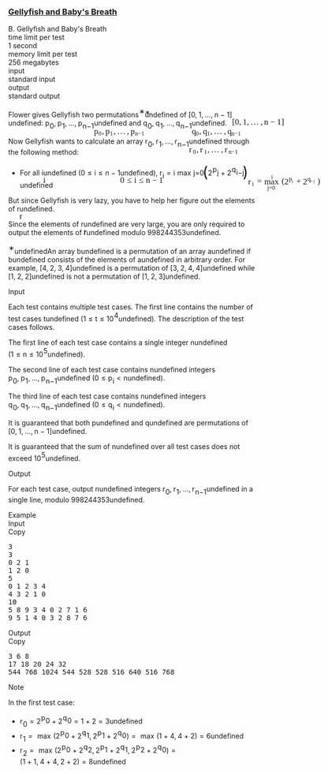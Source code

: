 <h3><a href="https://codeforces.com/contest/2116/problem/B" target="_blank" rel="noopener noreferrer">Gellyfish and Baby's Breath</a></h3>
<div class="header"><div class="title">B. Gellyfish and Baby's Breath</div><div class="time-limit"><div class="property-title">time limit per test</div>1 second</div><div class="memory-limit"><div class="property-title">memory limit per test</div>256 megabytes</div><div class="input-file input-standard"><div class="property-title">input</div>standard input</div><div class="output-file output-standard"><div class="property-title">output</div>standard output</div></div><div><p>Flower gives Gellyfish two permutations<span class="MathJax_Preview" style="color: inherit;"><span class="MJXp-math" id="MJXp-Span-1"><span class="MJXp-msubsup" id="MJXp-Span-2"><span class="MJXp-mi" id="MJXp-Span-3" style="margin-right: 0.05em;"></span><span class="MJXp-mrow MJXp-script" id="MJXp-Span-4" style="vertical-align: 0.5em;"><span class="MJXp-mtext" id="MJXp-Span-5">∗</span></span></span></span></span><span class="MathJax MathJax_Processed" id="MathJax-Element-1-Frame" tabindex="0" style=""><nobr><span class="math" id="MathJax-Span-1"><span style="display: inline-block; position: relative; width: 0em; height: 0px; font-size: 122%;"><span style="position: absolute;"><span class="mrow" id="MathJax-Span-2"><span class="msubsup" id="MathJax-Span-3"><span style="display: inline-block; position: relative; width: 0.413em; height: 0px;"><span style="position: absolute; clip: rect(3.809em, 1000em, 4.16em, -999.997em); top: -3.978em; left: 0em;"><span class="mi" id="MathJax-Span-4"></span><span style="display: inline-block; width: 0px; height: 3.984em;"></span></span><span style="position: absolute; top: -4.33em; left: 0em;"><span class="texatom" id="MathJax-Span-5"><span class="mrow" id="MathJax-Span-6"><span class="mtext" id="MathJax-Span-7" style="font-size: 70.7%; font-family: MathJax_Main;">∗</span></span></span><span style="display: inline-block; width: 0px; height: 3.984em;"></span></span></span></span></span></span></span></span></nobr></span>undefined of <span class="MathJax_Preview" style="color: inherit;"><span class="MJXp-math" id="MJXp-Span-6"><span class="MJXp-mo" id="MJXp-Span-7" style="margin-left: 0em; margin-right: 0em;">[</span><span class="MJXp-mn" id="MJXp-Span-8">0</span><span class="MJXp-mo" id="MJXp-Span-9" style="margin-left: 0em; margin-right: 0.222em;">,</span><span class="MJXp-mn" id="MJXp-Span-10">1</span><span class="MJXp-mo" id="MJXp-Span-11" style="margin-left: 0em; margin-right: 0.222em;">,</span><span class="MJXp-mo" id="MJXp-Span-12" style="margin-left: 0em; margin-right: 0em;">…</span><span class="MJXp-mo" id="MJXp-Span-13" style="margin-left: 0em; margin-right: 0.222em;">,</span><span class="MJXp-mi MJXp-italic" id="MJXp-Span-14">n</span><span class="MJXp-mo" id="MJXp-Span-15" style="margin-left: 0.267em; margin-right: 0.267em;">−</span><span class="MJXp-mn" id="MJXp-Span-16">1</span><span class="MJXp-mo" id="MJXp-Span-17" style="margin-left: 0em; margin-right: 0em;">]</span></span></span><span class="MathJax MathJax_Processed" id="MathJax-Element-2-Frame" tabindex="0" style=""><nobr><span class="math" id="MathJax-Span-8"><span style="display: inline-block; position: relative; width: 0em; height: 0px; font-size: 122%;"><span style="position: absolute;"><span class="mrow" id="MathJax-Span-9"><span class="mo" id="MathJax-Span-10" style="font-family: MathJax_Main;">[</span><span class="mn" id="MathJax-Span-11" style="font-family: MathJax_Main;">0</span><span class="mo" id="MathJax-Span-12" style="font-family: MathJax_Main;">,</span><span class="mn" id="MathJax-Span-13" style="font-family: MathJax_Main; padding-left: 0.179em;">1</span><span class="mo" id="MathJax-Span-14" style="font-family: MathJax_Main;">,</span><span class="mo" id="MathJax-Span-15" style="font-family: MathJax_Main; padding-left: 0.179em;">…</span><span class="mo" id="MathJax-Span-16" style="font-family: MathJax_Main; padding-left: 0.179em;">,</span><span class="mi" id="MathJax-Span-17" style="font-family: MathJax_Math-italic; padding-left: 0.179em;">n</span><span class="mo" id="MathJax-Span-18" style="font-family: MathJax_Main; padding-left: 0.237em;">−</span><span class="mn" id="MathJax-Span-19" style="font-family: MathJax_Main; padding-left: 0.237em;">1</span><span class="mo" id="MathJax-Span-20" style="font-family: MathJax_Main;">]</span></span></span></span></span></nobr></span>undefined: <span class="MathJax_Preview" style="color: inherit;"><span class="MJXp-math" id="MJXp-Span-18"><span class="MJXp-msubsup" id="MJXp-Span-19"><span class="MJXp-mi MJXp-italic" id="MJXp-Span-20" style="margin-right: 0.05em;">p</span><span class="MJXp-mn MJXp-script" id="MJXp-Span-21" style="vertical-align: -0.4em;">0</span></span><span class="MJXp-mo" id="MJXp-Span-22" style="margin-left: 0em; margin-right: 0.222em;">,</span><span class="MJXp-msubsup" id="MJXp-Span-23"><span class="MJXp-mi MJXp-italic" id="MJXp-Span-24" style="margin-right: 0.05em;">p</span><span class="MJXp-mn MJXp-script" id="MJXp-Span-25" style="vertical-align: -0.4em;">1</span></span><span class="MJXp-mo" id="MJXp-Span-26" style="margin-left: 0em; margin-right: 0.222em;">,</span><span class="MJXp-mo" id="MJXp-Span-27" style="margin-left: 0em; margin-right: 0em;">…</span><span class="MJXp-mo" id="MJXp-Span-28" style="margin-left: 0em; margin-right: 0.222em;">,</span><span class="MJXp-msubsup" id="MJXp-Span-29"><span class="MJXp-mi MJXp-italic" id="MJXp-Span-30" style="margin-right: 0.05em;">p</span><span class="MJXp-mrow MJXp-script" id="MJXp-Span-31" style="vertical-align: -0.4em;"><span class="MJXp-mi MJXp-italic" id="MJXp-Span-32">n</span><span class="MJXp-mo" id="MJXp-Span-33">−</span><span class="MJXp-mn" id="MJXp-Span-34">1</span></span></span></span></span><span class="MathJax MathJax_Processed" id="MathJax-Element-3-Frame" tabindex="0" style=""><nobr><span class="math" id="MathJax-Span-21"><span style="display: inline-block; position: relative; width: 0em; height: 0px; font-size: 122%;"><span style="position: absolute;"><span class="mrow" id="MathJax-Span-22"><span class="msubsup" id="MathJax-Span-23"><span style="display: inline-block; position: relative; width: 0.94em; height: 0px;"><span style="position: absolute; clip: rect(3.34em, 1000.47em, 4.335em, -999.997em); top: -3.978em; left: 0em;"><span class="mi" id="MathJax-Span-24" style="font-family: MathJax_Math-italic;">p</span><span style="display: inline-block; width: 0px; height: 3.984em;"></span></span><span style="position: absolute; top: -3.803em; left: 0.53em;"><span class="mn" id="MathJax-Span-25" style="font-size: 70.7%; font-family: MathJax_Main;">0</span><span style="display: inline-block; width: 0px; height: 3.984em;"></span></span></span></span><span class="mo" id="MathJax-Span-26" style="font-family: MathJax_Main;">,</span><span class="msubsup" id="MathJax-Span-27" style="padding-left: 0.179em;"><span style="display: inline-block; position: relative; width: 0.94em; height: 0px;"><span style="position: absolute; clip: rect(3.34em, 1000.47em, 4.335em, -999.997em); top: -3.978em; left: 0em;"><span class="mi" id="MathJax-Span-28" style="font-family: MathJax_Math-italic;">p</span><span style="display: inline-block; width: 0px; height: 3.984em;"></span></span><span style="position: absolute; top: -3.803em; left: 0.53em;"><span class="mn" id="MathJax-Span-29" style="font-size: 70.7%; font-family: MathJax_Main;">1</span><span style="display: inline-block; width: 0px; height: 3.984em;"></span></span></span></span><span class="mo" id="MathJax-Span-30" style="font-family: MathJax_Main;">,</span><span class="mo" id="MathJax-Span-31" style="font-family: MathJax_Main; padding-left: 0.179em;">…</span><span class="mo" id="MathJax-Span-32" style="font-family: MathJax_Main; padding-left: 0.179em;">,</span><span class="msubsup" id="MathJax-Span-33" style="padding-left: 0.179em;"><span style="display: inline-block; position: relative; width: 1.935em; height: 0px;"><span style="position: absolute; clip: rect(3.34em, 1000.47em, 4.335em, -999.997em); top: -3.978em; left: 0em;"><span class="mi" id="MathJax-Span-34" style="font-family: MathJax_Math-italic;">p</span><span style="display: inline-block; width: 0px; height: 3.984em;"></span></span><span style="position: absolute; top: -3.803em; left: 0.53em;"><span class="texatom" id="MathJax-Span-35"><span class="mrow" id="MathJax-Span-36"><span class="mi" id="MathJax-Span-37" style="font-size: 70.7%; font-family: MathJax_Math-italic;">n</span><span class="mo" id="MathJax-Span-38" style="font-size: 70.7%; font-family: MathJax_Main;">−</span><span class="mn" id="MathJax-Span-39" style="font-size: 70.7%; font-family: MathJax_Main;">1</span></span></span><span style="display: inline-block; width: 0px; height: 3.984em;"></span></span></span></span></span></span></span></span></nobr></span>undefined and <span class="MathJax_Preview" style="color: inherit;"><span class="MJXp-math" id="MJXp-Span-35"><span class="MJXp-msubsup" id="MJXp-Span-36"><span class="MJXp-mi MJXp-italic" id="MJXp-Span-37" style="margin-right: 0.05em;">q</span><span class="MJXp-mn MJXp-script" id="MJXp-Span-38" style="vertical-align: -0.4em;">0</span></span><span class="MJXp-mo" id="MJXp-Span-39" style="margin-left: 0em; margin-right: 0.222em;">,</span><span class="MJXp-msubsup" id="MJXp-Span-40"><span class="MJXp-mi MJXp-italic" id="MJXp-Span-41" style="margin-right: 0.05em;">q</span><span class="MJXp-mn MJXp-script" id="MJXp-Span-42" style="vertical-align: -0.4em;">1</span></span><span class="MJXp-mo" id="MJXp-Span-43" style="margin-left: 0em; margin-right: 0.222em;">,</span><span class="MJXp-mo" id="MJXp-Span-44" style="margin-left: 0em; margin-right: 0em;">…</span><span class="MJXp-mo" id="MJXp-Span-45" style="margin-left: 0em; margin-right: 0.222em;">,</span><span class="MJXp-msubsup" id="MJXp-Span-46"><span class="MJXp-mi MJXp-italic" id="MJXp-Span-47" style="margin-right: 0.05em;">q</span><span class="MJXp-mrow MJXp-script" id="MJXp-Span-48" style="vertical-align: -0.4em;"><span class="MJXp-mi MJXp-italic" id="MJXp-Span-49">n</span><span class="MJXp-mo" id="MJXp-Span-50">−</span><span class="MJXp-mn" id="MJXp-Span-51">1</span></span></span></span></span><span class="MathJax MathJax_Processed" id="MathJax-Element-4-Frame" tabindex="0" style=""><nobr><span class="math" id="MathJax-Span-40"><span style="display: inline-block; position: relative; width: 0em; height: 0px; font-size: 122%;"><span style="position: absolute;"><span class="mrow" id="MathJax-Span-41"><span class="msubsup" id="MathJax-Span-42"><span style="display: inline-block; position: relative; width: 0.881em; height: 0px;"><span style="position: absolute; clip: rect(3.34em, 1000.47em, 4.335em, -999.997em); top: -3.978em; left: 0em;"><span class="mi" id="MathJax-Span-43" style="font-family: MathJax_Math-italic;">q<span style="display: inline-block; overflow: hidden; height: 1px; width: 0.003em;"></span></span><span style="display: inline-block; width: 0px; height: 3.984em;"></span></span><span style="position: absolute; top: -3.803em; left: 0.471em;"><span class="mn" id="MathJax-Span-44" style="font-size: 70.7%; font-family: MathJax_Main;">0</span><span style="display: inline-block; width: 0px; height: 3.984em;"></span></span></span></span><span class="mo" id="MathJax-Span-45" style="font-family: MathJax_Main;">,</span><span class="msubsup" id="MathJax-Span-46" style="padding-left: 0.179em;"><span style="display: inline-block; position: relative; width: 0.881em; height: 0px;"><span style="position: absolute; clip: rect(3.34em, 1000.47em, 4.335em, -999.997em); top: -3.978em; left: 0em;"><span class="mi" id="MathJax-Span-47" style="font-family: MathJax_Math-italic;">q<span style="display: inline-block; overflow: hidden; height: 1px; width: 0.003em;"></span></span><span style="display: inline-block; width: 0px; height: 3.984em;"></span></span><span style="position: absolute; top: -3.803em; left: 0.471em;"><span class="mn" id="MathJax-Span-48" style="font-size: 70.7%; font-family: MathJax_Main;">1</span><span style="display: inline-block; width: 0px; height: 3.984em;"></span></span></span></span><span class="mo" id="MathJax-Span-49" style="font-family: MathJax_Main;">,</span><span class="mo" id="MathJax-Span-50" style="font-family: MathJax_Main; padding-left: 0.179em;">…</span><span class="mo" id="MathJax-Span-51" style="font-family: MathJax_Main; padding-left: 0.179em;">,</span><span class="msubsup" id="MathJax-Span-52" style="padding-left: 0.179em;"><span style="display: inline-block; position: relative; width: 1.876em; height: 0px;"><span style="position: absolute; clip: rect(3.34em, 1000.47em, 4.335em, -999.997em); top: -3.978em; left: 0em;"><span class="mi" id="MathJax-Span-53" style="font-family: MathJax_Math-italic;">q<span style="display: inline-block; overflow: hidden; height: 1px; width: 0.003em;"></span></span><span style="display: inline-block; width: 0px; height: 3.984em;"></span></span><span style="position: absolute; top: -3.803em; left: 0.471em;"><span class="texatom" id="MathJax-Span-54"><span class="mrow" id="MathJax-Span-55"><span class="mi" id="MathJax-Span-56" style="font-size: 70.7%; font-family: MathJax_Math-italic;">n</span><span class="mo" id="MathJax-Span-57" style="font-size: 70.7%; font-family: MathJax_Main;">−</span><span class="mn" id="MathJax-Span-58" style="font-size: 70.7%; font-family: MathJax_Main;">1</span></span></span><span style="display: inline-block; width: 0px; height: 3.984em;"></span></span></span></span></span></span></span></span></nobr></span>undefined.</p><p>Now Gellyfish wants to calculate an array <span class="MathJax_Preview" style="color: inherit;"><span class="MJXp-math" id="MJXp-Span-52"><span class="MJXp-msubsup" id="MJXp-Span-53"><span class="MJXp-mi MJXp-italic" id="MJXp-Span-54" style="margin-right: 0.05em;">r</span><span class="MJXp-mn MJXp-script" id="MJXp-Span-55" style="vertical-align: -0.4em;">0</span></span><span class="MJXp-mo" id="MJXp-Span-56" style="margin-left: 0em; margin-right: 0.222em;">,</span><span class="MJXp-msubsup" id="MJXp-Span-57"><span class="MJXp-mi MJXp-italic" id="MJXp-Span-58" style="margin-right: 0.05em;">r</span><span class="MJXp-mn MJXp-script" id="MJXp-Span-59" style="vertical-align: -0.4em;">1</span></span><span class="MJXp-mo" id="MJXp-Span-60" style="margin-left: 0em; margin-right: 0.222em;">,</span><span class="MJXp-mo" id="MJXp-Span-61" style="margin-left: 0em; margin-right: 0em;">…</span><span class="MJXp-mo" id="MJXp-Span-62" style="margin-left: 0em; margin-right: 0.222em;">,</span><span class="MJXp-msubsup" id="MJXp-Span-63"><span class="MJXp-mi MJXp-italic" id="MJXp-Span-64" style="margin-right: 0.05em;">r</span><span class="MJXp-mrow MJXp-script" id="MJXp-Span-65" style="vertical-align: -0.4em;"><span class="MJXp-mi MJXp-italic" id="MJXp-Span-66">n</span><span class="MJXp-mo" id="MJXp-Span-67">−</span><span class="MJXp-mn" id="MJXp-Span-68">1</span></span></span></span></span><span class="MathJax MathJax_Processed" id="MathJax-Element-5-Frame" tabindex="0" style=""><nobr><span class="math" id="MathJax-Span-59"><span style="display: inline-block; position: relative; width: 0em; height: 0px; font-size: 122%;"><span style="position: absolute;"><span class="mrow" id="MathJax-Span-60"><span class="msubsup" id="MathJax-Span-61"><span style="display: inline-block; position: relative; width: 0.881em; height: 0px;"><span style="position: absolute; clip: rect(3.34em, 1000.41em, 4.16em, -999.997em); top: -3.978em; left: 0em;"><span class="mi" id="MathJax-Span-62" style="font-family: MathJax_Math-italic;">r</span><span style="display: inline-block; width: 0px; height: 3.984em;"></span></span><span style="position: absolute; top: -3.803em; left: 0.471em;"><span class="mn" id="MathJax-Span-63" style="font-size: 70.7%; font-family: MathJax_Main;">0</span><span style="display: inline-block; width: 0px; height: 3.984em;"></span></span></span></span><span class="mo" id="MathJax-Span-64" style="font-family: MathJax_Main;">,</span><span class="msubsup" id="MathJax-Span-65" style="padding-left: 0.179em;"><span style="display: inline-block; position: relative; width: 0.881em; height: 0px;"><span style="position: absolute; clip: rect(3.34em, 1000.41em, 4.16em, -999.997em); top: -3.978em; left: 0em;"><span class="mi" id="MathJax-Span-66" style="font-family: MathJax_Math-italic;">r</span><span style="display: inline-block; width: 0px; height: 3.984em;"></span></span><span style="position: absolute; top: -3.803em; left: 0.471em;"><span class="mn" id="MathJax-Span-67" style="font-size: 70.7%; font-family: MathJax_Main;">1</span><span style="display: inline-block; width: 0px; height: 3.984em;"></span></span></span></span><span class="mo" id="MathJax-Span-68" style="font-family: MathJax_Main;">,</span><span class="mo" id="MathJax-Span-69" style="font-family: MathJax_Main; padding-left: 0.179em;">…</span><span class="mo" id="MathJax-Span-70" style="font-family: MathJax_Main; padding-left: 0.179em;">,</span><span class="msubsup" id="MathJax-Span-71" style="padding-left: 0.179em;"><span style="display: inline-block; position: relative; width: 1.876em; height: 0px;"><span style="position: absolute; clip: rect(3.34em, 1000.41em, 4.16em, -999.997em); top: -3.978em; left: 0em;"><span class="mi" id="MathJax-Span-72" style="font-family: MathJax_Math-italic;">r</span><span style="display: inline-block; width: 0px; height: 3.984em;"></span></span><span style="position: absolute; top: -3.803em; left: 0.471em;"><span class="texatom" id="MathJax-Span-73"><span class="mrow" id="MathJax-Span-74"><span class="mi" id="MathJax-Span-75" style="font-size: 70.7%; font-family: MathJax_Math-italic;">n</span><span class="mo" id="MathJax-Span-76" style="font-size: 70.7%; font-family: MathJax_Main;">−</span><span class="mn" id="MathJax-Span-77" style="font-size: 70.7%; font-family: MathJax_Main;">1</span></span></span><span style="display: inline-block; width: 0px; height: 3.984em;"></span></span></span></span></span></span></span></span></nobr></span>undefined through the following method: </p><ul><li> For all <span class="MathJax_Preview" style="color: inherit;"><span class="MJXp-math" id="MJXp-Span-69"><span class="MJXp-mi MJXp-italic" id="MJXp-Span-70">i</span></span></span><span class="MathJax MathJax_Processed" id="MathJax-Element-6-Frame" tabindex="0" style=""><nobr><span class="math" id="MathJax-Span-78"><span style="display: inline-block; position: relative; width: 0em; height: 0px; font-size: 122%;"><span style="position: absolute;"><span class="mrow" id="MathJax-Span-79"><span class="mi" id="MathJax-Span-80" style="font-family: MathJax_Math-italic;">i</span></span></span></span></span></nobr></span>undefined (<span class="MathJax_Preview" style="color: inherit;"><span class="MJXp-math" id="MJXp-Span-71"><span class="MJXp-mn" id="MJXp-Span-72">0</span><span class="MJXp-mo" id="MJXp-Span-73" style="margin-left: 0.333em; margin-right: 0.333em;">≤</span><span class="MJXp-mi MJXp-italic" id="MJXp-Span-74">i</span><span class="MJXp-mo" id="MJXp-Span-75" style="margin-left: 0.333em; margin-right: 0.333em;">≤</span><span class="MJXp-mi MJXp-italic" id="MJXp-Span-76">n</span><span class="MJXp-mo" id="MJXp-Span-77" style="margin-left: 0.267em; margin-right: 0.267em;">−</span><span class="MJXp-mn" id="MJXp-Span-78">1</span></span></span><span class="MathJax MathJax_Processed" id="MathJax-Element-7-Frame" tabindex="0" style=""><nobr><span class="math" id="MathJax-Span-81"><span style="display: inline-block; position: relative; width: 0em; height: 0px; font-size: 122%;"><span style="position: absolute;"><span class="mrow" id="MathJax-Span-82"><span class="mn" id="MathJax-Span-83" style="font-family: MathJax_Main;">0</span><span class="mo" id="MathJax-Span-84" style="font-family: MathJax_Main; padding-left: 0.296em;">≤</span><span class="mi" id="MathJax-Span-85" style="font-family: MathJax_Math-italic; padding-left: 0.296em;">i</span><span class="mo" id="MathJax-Span-86" style="font-family: MathJax_Main; padding-left: 0.296em;">≤</span><span class="mi" id="MathJax-Span-87" style="font-family: MathJax_Math-italic; padding-left: 0.296em;">n</span><span class="mo" id="MathJax-Span-88" style="font-family: MathJax_Main; padding-left: 0.237em;">−</span><span class="mn" id="MathJax-Span-89" style="font-family: MathJax_Main; padding-left: 0.237em;">1</span></span></span></span></span></nobr></span>undefined), <span class="MathJax_Preview" style="color: inherit;"><span class="MJXp-math" id="MJXp-Span-86"><span class="MJXp-msubsup" id="MJXp-Span-87"><span class="MJXp-mi MJXp-italic" id="MJXp-Span-88" style="margin-right: 0.05em;">r</span><span class="MJXp-mi MJXp-italic MJXp-script" id="MJXp-Span-89" style="vertical-align: -0.4em;">i</span></span><span class="MJXp-mo" id="MJXp-Span-90" style="margin-left: 0.333em; margin-right: 0.333em;">=</span><span class="MJXp-munderover" id="MJXp-Span-91"><span><span class="MJXp-over"><span class=" MJXp-script"><span class="MJXp-mrow" id="MJXp-Span-97" style="margin-right: 0px; margin-left: 0px;"><span class="MJXp-mi MJXp-italic" id="MJXp-Span-98">i</span></span></span><span class=""><span class="MJXp-mo" id="MJXp-Span-92" style="margin-left: 0.333em; margin-right: 0.333em;">max</span></span></span></span><span class=" MJXp-script"><span class="MJXp-mrow" id="MJXp-Span-93" style="margin-left: 0px;"><span class="MJXp-mi MJXp-italic" id="MJXp-Span-94">j</span><span class="MJXp-mo" id="MJXp-Span-95">=</span><span class="MJXp-mn" id="MJXp-Span-96">0</span></span></span></span><span class="MJXp-mrow" id="MJXp-Span-99"><span class="MJXp-mo" id="MJXp-Span-100" style="margin-left: 0em; margin-right: 0em; vertical-align: -0.289em;"><span class="MJXp-right MJXp-scale6" style="font-size: 2.156em; margin-left: -0.09em;">(</span></span><span class="MJXp-msubsup" id="MJXp-Span-101"><span class="MJXp-mn" id="MJXp-Span-102" style="margin-right: 0.05em;">2</span><span class="MJXp-mrow MJXp-script" id="MJXp-Span-103" style="vertical-align: 0.5em;"><span class="MJXp-msubsup" id="MJXp-Span-104"><span class="MJXp-mi MJXp-italic" id="MJXp-Span-105" style="margin-right: 0.05em;">p</span><span class="MJXp-mi MJXp-italic MJXp-script" id="MJXp-Span-106" style="vertical-align: -0.4em;">j</span></span></span></span><span class="MJXp-mo" id="MJXp-Span-107" style="margin-left: 0.267em; margin-right: 0.267em;">+</span><span class="MJXp-msubsup" id="MJXp-Span-108"><span class="MJXp-mn" id="MJXp-Span-109" style="margin-right: 0.05em;">2</span><span class="MJXp-mrow MJXp-script" id="MJXp-Span-110" style="vertical-align: 0.5em;"><span class="MJXp-msubsup" id="MJXp-Span-111"><span class="MJXp-mi MJXp-italic" id="MJXp-Span-112" style="margin-right: 0.05em;">q</span><span class="MJXp-mrow MJXp-script" id="MJXp-Span-113" style="vertical-align: -0.4em;"><span class="MJXp-mi MJXp-italic" id="MJXp-Span-114">i</span><span class="MJXp-mo" id="MJXp-Span-115">−</span><span class="MJXp-mi MJXp-italic" id="MJXp-Span-116">j</span></span></span></span></span><span class="MJXp-mo" id="MJXp-Span-117" style="margin-left: 0em; margin-right: 0em; vertical-align: -0.289em;"><span class="MJXp-right MJXp-scale6" style="font-size: 2.156em; margin-left: -0.09em;">)</span></span></span></span></span><span class="MathJax MathJax_Processed" id="MathJax-Element-8-Frame" tabindex="0" style=""><nobr><span class="math" id="MathJax-Span-90"><span style="display: inline-block; position: relative; width: 0em; height: 0px; font-size: 122%;"><span style="position: absolute;"><span class="mrow" id="MathJax-Span-91"><span class="msubsup" id="MathJax-Span-92"><span style="display: inline-block; position: relative; width: 0.764em; height: 0px;"><span style="position: absolute; clip: rect(3.34em, 1000.41em, 4.16em, -999.997em); top: -3.978em; left: 0em;"><span class="mi" id="MathJax-Span-93" style="font-family: MathJax_Math-italic;">r</span><span style="display: inline-block; width: 0px; height: 3.984em;"></span></span><span style="position: absolute; top: -3.803em; left: 0.471em;"><span class="mi" id="MathJax-Span-94" style="font-size: 70.7%; font-family: MathJax_Math-italic;">i</span><span style="display: inline-block; width: 0px; height: 3.984em;"></span></span></span></span><span class="mo" id="MathJax-Span-95" style="font-family: MathJax_Main; padding-left: 0.296em;">=</span><span class="munderover" id="MathJax-Span-96" style="padding-left: 0.296em;"><span style="display: inline-block; position: relative; width: 1.876em; height: 0px;"><span style="position: absolute; clip: rect(3.34em, 1001.88em, 4.16em, -999.997em); top: -3.978em; left: 0em;"><span class="mo" id="MathJax-Span-97" style="font-family: MathJax_Main;">max</span><span style="display: inline-block; width: 0px; height: 3.984em;"></span></span><span style="position: absolute; clip: rect(3.34em, 1001.17em, 4.394em, -999.997em); top: -3.334em; left: 0.354em;"><span class="texatom" id="MathJax-Span-98"><span class="mrow" id="MathJax-Span-99"><span class="mi" id="MathJax-Span-100" style="font-size: 70.7%; font-family: MathJax_Math-italic;">j</span><span class="mo" id="MathJax-Span-101" style="font-size: 70.7%; font-family: MathJax_Main;">=</span><span class="mn" id="MathJax-Span-102" style="font-size: 70.7%; font-family: MathJax_Main;">0</span></span></span><span style="display: inline-block; width: 0px; height: 3.984em;"></span></span><span style="position: absolute; clip: rect(3.223em, 1000.24em, 4.16em, -999.997em); top: -4.622em; left: 0.823em;"><span class="texatom" id="MathJax-Span-103"><span class="mrow" id="MathJax-Span-104"><span class="mi" id="MathJax-Span-105" style="font-size: 70.7%; font-family: MathJax_Math-italic;">i</span></span></span><span style="display: inline-block; width: 0px; height: 3.984em;"></span></span></span></span><span class="mrow" id="MathJax-Span-106" style="padding-left: 0.179em;"><span class="mo" id="MathJax-Span-107" style="font-family: MathJax_Main;">(</span><span class="msubsup" id="MathJax-Span-108"><span style="display: inline-block; position: relative; width: 1.174em; height: 0px;"><span style="position: absolute; clip: rect(3.165em, 1000.47em, 4.16em, -999.997em); top: -3.978em; left: 0em;"><span class="mn" id="MathJax-Span-109" style="font-family: MathJax_Main;">2</span><span style="display: inline-block; width: 0px; height: 3.984em;"></span></span><span style="position: absolute; top: -4.388em; left: 0.53em;"><span class="texatom" id="MathJax-Span-110"><span class="mrow" id="MathJax-Span-111"><span class="msubsup" id="MathJax-Span-112"><span style="display: inline-block; position: relative; width: 0.588em; height: 0px;"><span style="position: absolute; clip: rect(3.516em, 1000.35em, 4.277em, -999.997em); top: -3.978em; left: 0em;"><span class="mi" id="MathJax-Span-113" style="font-size: 70.7%; font-family: MathJax_Math-italic;">p</span><span style="display: inline-block; width: 0px; height: 3.984em;"></span></span><span style="position: absolute; top: -3.803em; left: 0.354em;"><span class="mi" id="MathJax-Span-114" style="font-size: 50%; font-family: MathJax_Math-italic;">j</span><span style="display: inline-block; width: 0px; height: 3.984em;"></span></span></span></span></span></span><span style="display: inline-block; width: 0px; height: 3.984em;"></span></span></span></span><span class="mo" id="MathJax-Span-115" style="font-family: MathJax_Main; padding-left: 0.237em;">+</span><span class="msubsup" id="MathJax-Span-116" style="padding-left: 0.237em;"><span style="display: inline-block; position: relative; width: 1.701em; height: 0px;"><span style="position: absolute; clip: rect(3.165em, 1000.47em, 4.16em, -999.997em); top: -3.978em; left: 0em;"><span class="mn" id="MathJax-Span-117" style="font-family: MathJax_Main;">2</span><span style="display: inline-block; width: 0px; height: 3.984em;"></span></span><span style="position: absolute; top: -4.388em; left: 0.53em;"><span class="texatom" id="MathJax-Span-118"><span class="mrow" id="MathJax-Span-119"><span class="msubsup" id="MathJax-Span-120"><span style="display: inline-block; position: relative; width: 1.115em; height: 0px;"><span style="position: absolute; clip: rect(3.516em, 1000.35em, 4.277em, -999.997em); top: -3.978em; left: 0em;"><span class="mi" id="MathJax-Span-121" style="font-size: 70.7%; font-family: MathJax_Math-italic;">q<span style="display: inline-block; overflow: hidden; height: 1px; width: 0.003em;"></span></span><span style="display: inline-block; width: 0px; height: 3.984em;"></span></span><span style="position: absolute; top: -3.803em; left: 0.296em;"><span class="texatom" id="MathJax-Span-122"><span class="mrow" id="MathJax-Span-123"><span class="mi" id="MathJax-Span-124" style="font-size: 50%; font-family: MathJax_Math-italic;">i</span><span class="mo" id="MathJax-Span-125" style="font-size: 50%; font-family: MathJax_Main;">−</span><span class="mi" id="MathJax-Span-126" style="font-size: 50%; font-family: MathJax_Math-italic;">j</span></span></span><span style="display: inline-block; width: 0px; height: 3.984em;"></span></span></span></span></span></span><span style="display: inline-block; width: 0px; height: 3.984em;"></span></span></span></span><span class="mo" id="MathJax-Span-127" style="font-family: MathJax_Main;">)</span></span></span></span></span></span></nobr></span>undefined </li></ul><p>But since Gellyfish is very lazy, you have to help her figure out the elements of <span class="MathJax_Preview" style="color: inherit;"><span class="MJXp-math" id="MJXp-Span-118"><span class="MJXp-mi MJXp-italic" id="MJXp-Span-119">r</span></span></span><span class="MathJax MathJax_Processed" id="MathJax-Element-9-Frame" tabindex="0" style=""><nobr><span class="math" id="MathJax-Span-128"><span style="display: inline-block; position: relative; width: 0em; height: 0px; font-size: 122%;"><span style="position: absolute;"><span class="mrow" id="MathJax-Span-129"><span class="mi" id="MathJax-Span-130" style="font-family: MathJax_Math-italic;">r</span></span></span></span></span></nobr></span>undefined.</p><p>Since the elements of <span class="MathJax_Preview" style="color: inherit;"><span class="MJXp-math" id="MJXp-Span-120"><span class="MJXp-mi MJXp-italic" id="MJXp-Span-121">r</span></span></span><span class="MathJax MathJax_Processed" id="MathJax-Element-10-Frame" tabindex="0" style=""><nobr><span class="math" id="MathJax-Span-131"><span style="display: inline-block; position: relative; width: 0em; height: 0px; font-size: 122%;"><span style="position: absolute;"><span class="mrow" id="MathJax-Span-132"><span class="mi" id="MathJax-Span-133" style="font-family: MathJax_Math-italic;">r</span></span></span></span></span></nobr></span>undefined are very large, you are only required to output the elements of <span class="MathJax_Preview" style="color: inherit;"><span class="MJXp-math" id="MJXp-Span-122"><span class="MJXp-mi MJXp-italic" id="MJXp-Span-123">r</span></span></span><span class="MathJax MathJax_Processing" id="MathJax-Element-11-Frame" tabindex="0"></span>undefined modulo <span class="MathJax_Preview" style="color: inherit;"><span class="MJXp-math" id="MJXp-Span-124"><span class="MJXp-mn" id="MJXp-Span-125">998</span><span class="MJXp-mspace" id="MJXp-Span-126" style="width: 0.167em; height: 0em;"></span><span class="MJXp-mn" id="MJXp-Span-127">244</span><span class="MJXp-mspace" id="MJXp-Span-128" style="width: 0.167em; height: 0em;"></span><span class="MJXp-mn" id="MJXp-Span-129">353</span></span></span><span class="MathJax MathJax_Processing" id="MathJax-Element-12-Frame" tabindex="0"></span>undefined.</p><div class="statement-footnote"><p><span class="MathJax_Preview" style="color: inherit;"><span class="MJXp-math" id="MJXp-Span-130"><span class="MJXp-msubsup" id="MJXp-Span-131"><span class="MJXp-mi" id="MJXp-Span-132" style="margin-right: 0.05em;"></span><span class="MJXp-mrow MJXp-script" id="MJXp-Span-133" style="vertical-align: 0.5em;"><span class="MJXp-mtext" id="MJXp-Span-134">∗</span></span></span></span></span><span class="MathJax MathJax_Processing" id="MathJax-Element-13-Frame" tabindex="0"></span>undefinedAn array <span class="MathJax_Preview" style="color: inherit;"><span class="MJXp-math" id="MJXp-Span-135"><span class="MJXp-mi MJXp-italic" id="MJXp-Span-136">b</span></span></span><span class="MathJax MathJax_Processing" id="MathJax-Element-14-Frame" tabindex="0"></span>undefined is a permutation of an array <span class="MathJax_Preview" style="color: inherit;"><span class="MJXp-math" id="MJXp-Span-137"><span class="MJXp-mi MJXp-italic" id="MJXp-Span-138">a</span></span></span><span class="MathJax MathJax_Processing" id="MathJax-Element-15-Frame" tabindex="0"></span>undefined if <span class="MathJax_Preview" style="color: inherit;"><span class="MJXp-math" id="MJXp-Span-139"><span class="MJXp-mi MJXp-italic" id="MJXp-Span-140">b</span></span></span><span class="MathJax MathJax_Processing" id="MathJax-Element-16-Frame" tabindex="0"></span>undefined consists of the elements of <span class="MathJax_Preview" style="color: inherit;"><span class="MJXp-math" id="MJXp-Span-141"><span class="MJXp-mi MJXp-italic" id="MJXp-Span-142">a</span></span></span><span class="MathJax MathJax_Processing" id="MathJax-Element-17-Frame" tabindex="0"></span>undefined in arbitrary order. For example, <span class="MathJax_Preview" style="color: inherit;"><span class="MJXp-math" id="MJXp-Span-143"><span class="MJXp-mo" id="MJXp-Span-144" style="margin-left: 0em; margin-right: 0em;">[</span><span class="MJXp-mn" id="MJXp-Span-145">4</span><span class="MJXp-mo" id="MJXp-Span-146" style="margin-left: 0em; margin-right: 0.222em;">,</span><span class="MJXp-mn" id="MJXp-Span-147">2</span><span class="MJXp-mo" id="MJXp-Span-148" style="margin-left: 0em; margin-right: 0.222em;">,</span><span class="MJXp-mn" id="MJXp-Span-149">3</span><span class="MJXp-mo" id="MJXp-Span-150" style="margin-left: 0em; margin-right: 0.222em;">,</span><span class="MJXp-mn" id="MJXp-Span-151">4</span><span class="MJXp-mo" id="MJXp-Span-152" style="margin-left: 0em; margin-right: 0em;">]</span></span></span><span class="MathJax MathJax_Processing" id="MathJax-Element-18-Frame" tabindex="0"></span>undefined is a permutation of <span class="MathJax_Preview" style="color: inherit;"><span class="MJXp-math" id="MJXp-Span-153"><span class="MJXp-mo" id="MJXp-Span-154" style="margin-left: 0em; margin-right: 0em;">[</span><span class="MJXp-mn" id="MJXp-Span-155">3</span><span class="MJXp-mo" id="MJXp-Span-156" style="margin-left: 0em; margin-right: 0.222em;">,</span><span class="MJXp-mn" id="MJXp-Span-157">2</span><span class="MJXp-mo" id="MJXp-Span-158" style="margin-left: 0em; margin-right: 0.222em;">,</span><span class="MJXp-mn" id="MJXp-Span-159">4</span><span class="MJXp-mo" id="MJXp-Span-160" style="margin-left: 0em; margin-right: 0.222em;">,</span><span class="MJXp-mn" id="MJXp-Span-161">4</span><span class="MJXp-mo" id="MJXp-Span-162" style="margin-left: 0em; margin-right: 0em;">]</span></span></span><span class="MathJax MathJax_Processing" id="MathJax-Element-19-Frame" tabindex="0"></span>undefined while <span class="MathJax_Preview" style="color: inherit;"><span class="MJXp-math" id="MJXp-Span-163"><span class="MJXp-mo" id="MJXp-Span-164" style="margin-left: 0em; margin-right: 0em;">[</span><span class="MJXp-mn" id="MJXp-Span-165">1</span><span class="MJXp-mo" id="MJXp-Span-166" style="margin-left: 0em; margin-right: 0.222em;">,</span><span class="MJXp-mn" id="MJXp-Span-167">2</span><span class="MJXp-mo" id="MJXp-Span-168" style="margin-left: 0em; margin-right: 0.222em;">,</span><span class="MJXp-mn" id="MJXp-Span-169">2</span><span class="MJXp-mo" id="MJXp-Span-170" style="margin-left: 0em; margin-right: 0em;">]</span></span></span><span class="MathJax MathJax_Processing" id="MathJax-Element-20-Frame" tabindex="0"></span>undefined is not a permutation of <span class="MathJax_Preview" style="color: inherit;"><span class="MJXp-math" id="MJXp-Span-171"><span class="MJXp-mo" id="MJXp-Span-172" style="margin-left: 0em; margin-right: 0em;">[</span><span class="MJXp-mn" id="MJXp-Span-173">1</span><span class="MJXp-mo" id="MJXp-Span-174" style="margin-left: 0em; margin-right: 0.222em;">,</span><span class="MJXp-mn" id="MJXp-Span-175">2</span><span class="MJXp-mo" id="MJXp-Span-176" style="margin-left: 0em; margin-right: 0.222em;">,</span><span class="MJXp-mn" id="MJXp-Span-177">3</span><span class="MJXp-mo" id="MJXp-Span-178" style="margin-left: 0em; margin-right: 0em;">]</span></span></span><span class="MathJax MathJax_Processing" id="MathJax-Element-21-Frame" tabindex="0"></span>undefined.</p></div></div><div class="input-specification"><div class="section-title">Input</div><p>Each test contains multiple test cases. The first line contains the number of test cases <span class="MathJax_Preview" style="color: inherit;"><span class="MJXp-math" id="MJXp-Span-179"><span class="MJXp-mi MJXp-italic" id="MJXp-Span-180">t</span></span></span><span class="MathJax MathJax_Processing" id="MathJax-Element-22-Frame" tabindex="0"></span>undefined (<span class="MathJax_Preview" style="color: inherit;"><span class="MJXp-math" id="MJXp-Span-181"><span class="MJXp-mn" id="MJXp-Span-182">1</span><span class="MJXp-mo" id="MJXp-Span-183" style="margin-left: 0.333em; margin-right: 0.333em;">≤</span><span class="MJXp-mi MJXp-italic" id="MJXp-Span-184">t</span><span class="MJXp-mo" id="MJXp-Span-185" style="margin-left: 0.333em; margin-right: 0.333em;">≤</span><span class="MJXp-msubsup" id="MJXp-Span-186"><span class="MJXp-mn" id="MJXp-Span-187" style="margin-right: 0.05em;">10</span><span class="MJXp-mn MJXp-script" id="MJXp-Span-188" style="vertical-align: 0.5em;">4</span></span></span></span><span class="MathJax MathJax_Processing" id="MathJax-Element-23-Frame" tabindex="0"></span>undefined). The description of the test cases follows. </p><p>The first line of each test case contains a single integer <span class="MathJax_Preview" style="color: inherit;"><span class="MJXp-math" id="MJXp-Span-189"><span class="MJXp-mi MJXp-italic" id="MJXp-Span-190">n</span></span></span><span class="MathJax MathJax_Processing" id="MathJax-Element-24-Frame" tabindex="0"></span>undefined (<span class="MathJax_Preview" style="color: inherit;"><span class="MJXp-math" id="MJXp-Span-191"><span class="MJXp-mn" id="MJXp-Span-192">1</span><span class="MJXp-mo" id="MJXp-Span-193" style="margin-left: 0.333em; margin-right: 0.333em;">≤</span><span class="MJXp-mi MJXp-italic" id="MJXp-Span-194">n</span><span class="MJXp-mo" id="MJXp-Span-195" style="margin-left: 0.333em; margin-right: 0.333em;">≤</span><span class="MJXp-msubsup" id="MJXp-Span-196"><span class="MJXp-mn" id="MJXp-Span-197" style="margin-right: 0.05em;">10</span><span class="MJXp-mn MJXp-script" id="MJXp-Span-198" style="vertical-align: 0.5em;">5</span></span></span></span><span class="MathJax MathJax_Processing" id="MathJax-Element-25-Frame" tabindex="0"></span>undefined).</p><p>The second line of each test case contains <span class="MathJax_Preview" style="color: inherit;"><span class="MJXp-math" id="MJXp-Span-199"><span class="MJXp-mi MJXp-italic" id="MJXp-Span-200">n</span></span></span><span class="MathJax MathJax_Processing" id="MathJax-Element-26-Frame" tabindex="0"></span>undefined integers <span class="MathJax_Preview" style="color: inherit;"><span class="MJXp-math" id="MJXp-Span-201"><span class="MJXp-msubsup" id="MJXp-Span-202"><span class="MJXp-mi MJXp-italic" id="MJXp-Span-203" style="margin-right: 0.05em;">p</span><span class="MJXp-mn MJXp-script" id="MJXp-Span-204" style="vertical-align: -0.4em;">0</span></span><span class="MJXp-mo" id="MJXp-Span-205" style="margin-left: 0em; margin-right: 0.222em;">,</span><span class="MJXp-msubsup" id="MJXp-Span-206"><span class="MJXp-mi MJXp-italic" id="MJXp-Span-207" style="margin-right: 0.05em;">p</span><span class="MJXp-mn MJXp-script" id="MJXp-Span-208" style="vertical-align: -0.4em;">1</span></span><span class="MJXp-mo" id="MJXp-Span-209" style="margin-left: 0em; margin-right: 0.222em;">,</span><span class="MJXp-mo" id="MJXp-Span-210" style="margin-left: 0em; margin-right: 0em;">…</span><span class="MJXp-mo" id="MJXp-Span-211" style="margin-left: 0em; margin-right: 0.222em;">,</span><span class="MJXp-msubsup" id="MJXp-Span-212"><span class="MJXp-mi MJXp-italic" id="MJXp-Span-213" style="margin-right: 0.05em;">p</span><span class="MJXp-mrow MJXp-script" id="MJXp-Span-214" style="vertical-align: -0.4em;"><span class="MJXp-mi MJXp-italic" id="MJXp-Span-215">n</span><span class="MJXp-mo" id="MJXp-Span-216">−</span><span class="MJXp-mn" id="MJXp-Span-217">1</span></span></span></span></span><span class="MathJax MathJax_Processing" id="MathJax-Element-27-Frame" tabindex="0"></span>undefined (<span class="MathJax_Preview" style="color: inherit;"><span class="MJXp-math" id="MJXp-Span-218"><span class="MJXp-mn" id="MJXp-Span-219">0</span><span class="MJXp-mo" id="MJXp-Span-220" style="margin-left: 0.333em; margin-right: 0.333em;">≤</span><span class="MJXp-msubsup" id="MJXp-Span-221"><span class="MJXp-mi MJXp-italic" id="MJXp-Span-222" style="margin-right: 0.05em;">p</span><span class="MJXp-mi MJXp-italic MJXp-script" id="MJXp-Span-223" style="vertical-align: -0.4em;">i</span></span><span class="MJXp-mo" id="MJXp-Span-224" style="margin-left: 0.333em; margin-right: 0.333em;">&lt;</span><span class="MJXp-mi MJXp-italic" id="MJXp-Span-225">n</span></span></span><span class="MathJax MathJax_Processing" id="MathJax-Element-28-Frame" tabindex="0"></span>undefined).</p><p>The third line of each test case contains <span class="MathJax_Preview" style="color: inherit;"><span class="MJXp-math" id="MJXp-Span-226"><span class="MJXp-mi MJXp-italic" id="MJXp-Span-227">n</span></span></span><span class="MathJax MathJax_Processing" id="MathJax-Element-29-Frame" tabindex="0"></span>undefined integers <span class="MathJax_Preview" style="color: inherit;"><span class="MJXp-math" id="MJXp-Span-228"><span class="MJXp-msubsup" id="MJXp-Span-229"><span class="MJXp-mi MJXp-italic" id="MJXp-Span-230" style="margin-right: 0.05em;">q</span><span class="MJXp-mn MJXp-script" id="MJXp-Span-231" style="vertical-align: -0.4em;">0</span></span><span class="MJXp-mo" id="MJXp-Span-232" style="margin-left: 0em; margin-right: 0.222em;">,</span><span class="MJXp-msubsup" id="MJXp-Span-233"><span class="MJXp-mi MJXp-italic" id="MJXp-Span-234" style="margin-right: 0.05em;">q</span><span class="MJXp-mn MJXp-script" id="MJXp-Span-235" style="vertical-align: -0.4em;">1</span></span><span class="MJXp-mo" id="MJXp-Span-236" style="margin-left: 0em; margin-right: 0.222em;">,</span><span class="MJXp-mo" id="MJXp-Span-237" style="margin-left: 0em; margin-right: 0em;">…</span><span class="MJXp-mo" id="MJXp-Span-238" style="margin-left: 0em; margin-right: 0.222em;">,</span><span class="MJXp-msubsup" id="MJXp-Span-239"><span class="MJXp-mi MJXp-italic" id="MJXp-Span-240" style="margin-right: 0.05em;">q</span><span class="MJXp-mrow MJXp-script" id="MJXp-Span-241" style="vertical-align: -0.4em;"><span class="MJXp-mi MJXp-italic" id="MJXp-Span-242">n</span><span class="MJXp-mo" id="MJXp-Span-243">−</span><span class="MJXp-mn" id="MJXp-Span-244">1</span></span></span></span></span><span class="MathJax MathJax_Processing" id="MathJax-Element-30-Frame" tabindex="0"></span>undefined (<span class="MathJax_Preview" style="color: inherit;"><span class="MJXp-math" id="MJXp-Span-245"><span class="MJXp-mn" id="MJXp-Span-246">0</span><span class="MJXp-mo" id="MJXp-Span-247" style="margin-left: 0.333em; margin-right: 0.333em;">≤</span><span class="MJXp-msubsup" id="MJXp-Span-248"><span class="MJXp-mi MJXp-italic" id="MJXp-Span-249" style="margin-right: 0.05em;">q</span><span class="MJXp-mi MJXp-italic MJXp-script" id="MJXp-Span-250" style="vertical-align: -0.4em;">i</span></span><span class="MJXp-mo" id="MJXp-Span-251" style="margin-left: 0.333em; margin-right: 0.333em;">&lt;</span><span class="MJXp-mi MJXp-italic" id="MJXp-Span-252">n</span></span></span><span class="MathJax MathJax_Processing" id="MathJax-Element-31-Frame" tabindex="0"></span>undefined).</p><p>It is guaranteed that both <span class="MathJax_Preview" style="color: inherit;"><span class="MJXp-math" id="MJXp-Span-253"><span class="MJXp-mi MJXp-italic" id="MJXp-Span-254">p</span></span></span><span class="MathJax MathJax_Processing" id="MathJax-Element-32-Frame" tabindex="0"></span>undefined and <span class="MathJax_Preview" style="color: inherit;"><span class="MJXp-math" id="MJXp-Span-255"><span class="MJXp-mi MJXp-italic" id="MJXp-Span-256">q</span></span></span><span class="MathJax MathJax_Processing" id="MathJax-Element-33-Frame" tabindex="0"></span>undefined are permutations of <span class="MathJax_Preview" style="color: inherit;"><span class="MJXp-math" id="MJXp-Span-257"><span class="MJXp-mo" id="MJXp-Span-258" style="margin-left: 0em; margin-right: 0em;">[</span><span class="MJXp-mn" id="MJXp-Span-259">0</span><span class="MJXp-mo" id="MJXp-Span-260" style="margin-left: 0em; margin-right: 0.222em;">,</span><span class="MJXp-mn" id="MJXp-Span-261">1</span><span class="MJXp-mo" id="MJXp-Span-262" style="margin-left: 0em; margin-right: 0.222em;">,</span><span class="MJXp-mo" id="MJXp-Span-263" style="margin-left: 0em; margin-right: 0em;">…</span><span class="MJXp-mo" id="MJXp-Span-264" style="margin-left: 0em; margin-right: 0.222em;">,</span><span class="MJXp-mi MJXp-italic" id="MJXp-Span-265">n</span><span class="MJXp-mo" id="MJXp-Span-266" style="margin-left: 0.267em; margin-right: 0.267em;">−</span><span class="MJXp-mn" id="MJXp-Span-267">1</span><span class="MJXp-mo" id="MJXp-Span-268" style="margin-left: 0em; margin-right: 0em;">]</span></span></span><span class="MathJax MathJax_Processing" id="MathJax-Element-34-Frame" tabindex="0"></span>undefined.</p><p>It is guaranteed that the sum of <span class="MathJax_Preview" style="color: inherit;"><span class="MJXp-math" id="MJXp-Span-269"><span class="MJXp-mi MJXp-italic" id="MJXp-Span-270">n</span></span></span><span class="MathJax MathJax_Processing" id="MathJax-Element-35-Frame" tabindex="0"></span>undefined over all test cases does not exceed <span class="MathJax_Preview" style="color: inherit;"><span class="MJXp-math" id="MJXp-Span-271"><span class="MJXp-msubsup" id="MJXp-Span-272"><span class="MJXp-mn" id="MJXp-Span-273" style="margin-right: 0.05em;">10</span><span class="MJXp-mn MJXp-script" id="MJXp-Span-274" style="vertical-align: 0.5em;">5</span></span></span></span><span class="MathJax MathJax_Processing" id="MathJax-Element-36-Frame" tabindex="0"></span>undefined.</p></div><div class="output-specification"><div class="section-title">Output</div><p>For each test case, output <span class="MathJax_Preview" style="color: inherit;"><span class="MJXp-math" id="MJXp-Span-275"><span class="MJXp-mi MJXp-italic" id="MJXp-Span-276">n</span></span></span><span class="MathJax MathJax_Processing" id="MathJax-Element-37-Frame" tabindex="0"></span>undefined integers <span class="MathJax_Preview" style="color: inherit;"><span class="MJXp-math" id="MJXp-Span-277"><span class="MJXp-msubsup" id="MJXp-Span-278"><span class="MJXp-mi MJXp-italic" id="MJXp-Span-279" style="margin-right: 0.05em;">r</span><span class="MJXp-mn MJXp-script" id="MJXp-Span-280" style="vertical-align: -0.4em;">0</span></span><span class="MJXp-mo" id="MJXp-Span-281" style="margin-left: 0em; margin-right: 0.222em;">,</span><span class="MJXp-msubsup" id="MJXp-Span-282"><span class="MJXp-mi MJXp-italic" id="MJXp-Span-283" style="margin-right: 0.05em;">r</span><span class="MJXp-mn MJXp-script" id="MJXp-Span-284" style="vertical-align: -0.4em;">1</span></span><span class="MJXp-mo" id="MJXp-Span-285" style="margin-left: 0em; margin-right: 0.222em;">,</span><span class="MJXp-mo" id="MJXp-Span-286" style="margin-left: 0em; margin-right: 0em;">…</span><span class="MJXp-mo" id="MJXp-Span-287" style="margin-left: 0em; margin-right: 0.222em;">,</span><span class="MJXp-msubsup" id="MJXp-Span-288"><span class="MJXp-mi MJXp-italic" id="MJXp-Span-289" style="margin-right: 0.05em;">r</span><span class="MJXp-mrow MJXp-script" id="MJXp-Span-290" style="vertical-align: -0.4em;"><span class="MJXp-mi MJXp-italic" id="MJXp-Span-291">n</span><span class="MJXp-mo" id="MJXp-Span-292">−</span><span class="MJXp-mn" id="MJXp-Span-293">1</span></span></span></span></span><span class="MathJax MathJax_Processing" id="MathJax-Element-38-Frame" tabindex="0"></span>undefined in a single line, modulo <span class="MathJax_Preview" style="color: inherit;"><span class="MJXp-math" id="MJXp-Span-294"><span class="MJXp-mn" id="MJXp-Span-295">998</span><span class="MJXp-mspace" id="MJXp-Span-296" style="width: 0.167em; height: 0em;"></span><span class="MJXp-mn" id="MJXp-Span-297">244</span><span class="MJXp-mspace" id="MJXp-Span-298" style="width: 0.167em; height: 0em;"></span><span class="MJXp-mn" id="MJXp-Span-299">353</span></span></span><span class="MathJax MathJax_Processing" id="MathJax-Element-39-Frame" tabindex="0"></span>undefined.</p></div><div class="sample-tests"><div class="section-title">Example</div><div class="sample-test"><div class="input"><div class="title">Input<div title="Copy" data-clipboard-target="#id005736552624239543" id="id009435992776897275" class="input-output-copier">Copy</div></div><pre id="id005736552624239543"><div class="test-example-line test-example-line-even test-example-line-0">3</div><div class="test-example-line test-example-line-odd test-example-line-1">3</div><div class="test-example-line test-example-line-odd test-example-line-1">0 2 1</div><div class="test-example-line test-example-line-odd test-example-line-1">1 2 0</div><div class="test-example-line test-example-line-even test-example-line-2">5</div><div class="test-example-line test-example-line-even test-example-line-2">0 1 2 3 4</div><div class="test-example-line test-example-line-even test-example-line-2">4 3 2 1 0</div><div class="test-example-line test-example-line-odd test-example-line-3">10</div><div class="test-example-line test-example-line-odd test-example-line-3">5 8 9 3 4 0 2 7 1 6</div><div class="test-example-line test-example-line-odd test-example-line-3">9 5 1 4 0 3 2 8 7 6</div></pre></div><div class="output"><div class="title">Output<div title="Copy" data-clipboard-target="#id006681946256909929" id="id00529378993910041" class="input-output-copier">Copy</div></div><pre id="id006681946256909929">3 6 8 
17 18 20 24 32 
544 768 1024 544 528 528 516 640 516 768 
</pre></div></div></div><div class="note"><div class="section-title">Note</div><p>In the first test case: </p><ul> <li> <span class="MathJax_Preview" style="color: inherit;"><span class="MJXp-math" id="MJXp-Span-300"><span class="MJXp-msubsup" id="MJXp-Span-301"><span class="MJXp-mi MJXp-italic" id="MJXp-Span-302" style="margin-right: 0.05em;">r</span><span class="MJXp-mn MJXp-script" id="MJXp-Span-303" style="vertical-align: -0.4em;">0</span></span><span class="MJXp-mo" id="MJXp-Span-304" style="margin-left: 0.333em; margin-right: 0.333em;">=</span><span class="MJXp-msubsup" id="MJXp-Span-305"><span class="MJXp-mn" id="MJXp-Span-306" style="margin-right: 0.05em;">2</span><span class="MJXp-mrow MJXp-script" id="MJXp-Span-307" style="vertical-align: 0.5em;"><span class="MJXp-msubsup" id="MJXp-Span-308"><span class="MJXp-mi MJXp-italic" id="MJXp-Span-309" style="margin-right: 0.05em;">p</span><span class="MJXp-mn MJXp-script" id="MJXp-Span-310" style="vertical-align: -0.4em;">0</span></span></span></span><span class="MJXp-mo" id="MJXp-Span-311" style="margin-left: 0.267em; margin-right: 0.267em;">+</span><span class="MJXp-msubsup" id="MJXp-Span-312"><span class="MJXp-mn" id="MJXp-Span-313" style="margin-right: 0.05em;">2</span><span class="MJXp-mrow MJXp-script" id="MJXp-Span-314" style="vertical-align: 0.5em;"><span class="MJXp-msubsup" id="MJXp-Span-315"><span class="MJXp-mi MJXp-italic" id="MJXp-Span-316" style="margin-right: 0.05em;">q</span><span class="MJXp-mn MJXp-script" id="MJXp-Span-317" style="vertical-align: -0.4em;">0</span></span></span></span><span class="MJXp-mo" id="MJXp-Span-318" style="margin-left: 0.333em; margin-right: 0.333em;">=</span><span class="MJXp-mn" id="MJXp-Span-319">1</span><span class="MJXp-mo" id="MJXp-Span-320" style="margin-left: 0.267em; margin-right: 0.267em;">+</span><span class="MJXp-mn" id="MJXp-Span-321">2</span><span class="MJXp-mo" id="MJXp-Span-322" style="margin-left: 0.333em; margin-right: 0.333em;">=</span><span class="MJXp-mn" id="MJXp-Span-323">3</span></span></span><span class="MathJax MathJax_Processing" id="MathJax-Element-40-Frame" tabindex="0"></span>undefined </li><li> <span class="MathJax_Preview" style="color: inherit;"><span class="MJXp-math" id="MJXp-Span-324"><span class="MJXp-msubsup" id="MJXp-Span-325"><span class="MJXp-mi MJXp-italic" id="MJXp-Span-326" style="margin-right: 0.05em;">r</span><span class="MJXp-mn MJXp-script" id="MJXp-Span-327" style="vertical-align: -0.4em;">1</span></span><span class="MJXp-mo" id="MJXp-Span-328" style="margin-left: 0.333em; margin-right: 0.333em;">=</span><span class="MJXp-mo" id="MJXp-Span-329" style="margin-left: 0.333em; margin-right: 0.333em;">max</span><span class="MJXp-mo" id="MJXp-Span-330" style="margin-left: 0em; margin-right: 0em;">(</span><span class="MJXp-msubsup" id="MJXp-Span-331"><span class="MJXp-mn" id="MJXp-Span-332" style="margin-right: 0.05em;">2</span><span class="MJXp-mrow MJXp-script" id="MJXp-Span-333" style="vertical-align: 0.5em;"><span class="MJXp-msubsup" id="MJXp-Span-334"><span class="MJXp-mi MJXp-italic" id="MJXp-Span-335" style="margin-right: 0.05em;">p</span><span class="MJXp-mn MJXp-script" id="MJXp-Span-336" style="vertical-align: -0.4em;">0</span></span></span></span><span class="MJXp-mo" id="MJXp-Span-337" style="margin-left: 0.267em; margin-right: 0.267em;">+</span><span class="MJXp-msubsup" id="MJXp-Span-338"><span class="MJXp-mn" id="MJXp-Span-339" style="margin-right: 0.05em;">2</span><span class="MJXp-mrow MJXp-script" id="MJXp-Span-340" style="vertical-align: 0.5em;"><span class="MJXp-msubsup" id="MJXp-Span-341"><span class="MJXp-mi MJXp-italic" id="MJXp-Span-342" style="margin-right: 0.05em;">q</span><span class="MJXp-mn MJXp-script" id="MJXp-Span-343" style="vertical-align: -0.4em;">1</span></span></span></span><span class="MJXp-mo" id="MJXp-Span-344" style="margin-left: 0em; margin-right: 0.222em;">,</span><span class="MJXp-msubsup" id="MJXp-Span-345"><span class="MJXp-mn" id="MJXp-Span-346" style="margin-right: 0.05em;">2</span><span class="MJXp-mrow MJXp-script" id="MJXp-Span-347" style="vertical-align: 0.5em;"><span class="MJXp-msubsup" id="MJXp-Span-348"><span class="MJXp-mi MJXp-italic" id="MJXp-Span-349" style="margin-right: 0.05em;">p</span><span class="MJXp-mn MJXp-script" id="MJXp-Span-350" style="vertical-align: -0.4em;">1</span></span></span></span><span class="MJXp-mo" id="MJXp-Span-351" style="margin-left: 0.267em; margin-right: 0.267em;">+</span><span class="MJXp-msubsup" id="MJXp-Span-352"><span class="MJXp-mn" id="MJXp-Span-353" style="margin-right: 0.05em;">2</span><span class="MJXp-mrow MJXp-script" id="MJXp-Span-354" style="vertical-align: 0.5em;"><span class="MJXp-msubsup" id="MJXp-Span-355"><span class="MJXp-mi MJXp-italic" id="MJXp-Span-356" style="margin-right: 0.05em;">q</span><span class="MJXp-mn MJXp-script" id="MJXp-Span-357" style="vertical-align: -0.4em;">0</span></span></span></span><span class="MJXp-mo" id="MJXp-Span-358" style="margin-left: 0em; margin-right: 0em;">)</span><span class="MJXp-mo" id="MJXp-Span-359" style="margin-left: 0.333em; margin-right: 0.333em;">=</span><span class="MJXp-mo" id="MJXp-Span-360" style="margin-left: 0.333em; margin-right: 0.333em;">max</span><span class="MJXp-mo" id="MJXp-Span-361" style="margin-left: 0em; margin-right: 0em;">(</span><span class="MJXp-mn" id="MJXp-Span-362">1</span><span class="MJXp-mo" id="MJXp-Span-363" style="margin-left: 0.267em; margin-right: 0.267em;">+</span><span class="MJXp-mn" id="MJXp-Span-364">4</span><span class="MJXp-mo" id="MJXp-Span-365" style="margin-left: 0em; margin-right: 0.222em;">,</span><span class="MJXp-mn" id="MJXp-Span-366">4</span><span class="MJXp-mo" id="MJXp-Span-367" style="margin-left: 0.267em; margin-right: 0.267em;">+</span><span class="MJXp-mn" id="MJXp-Span-368">2</span><span class="MJXp-mo" id="MJXp-Span-369" style="margin-left: 0em; margin-right: 0em;">)</span><span class="MJXp-mo" id="MJXp-Span-370" style="margin-left: 0.333em; margin-right: 0.333em;">=</span><span class="MJXp-mn" id="MJXp-Span-371">6</span></span></span><span class="MathJax MathJax_Processing" id="MathJax-Element-41-Frame" tabindex="0"></span>undefined </li><li> <span class="MathJax_Preview" style="color: inherit;"><span class="MJXp-math" id="MJXp-Span-372"><span class="MJXp-msubsup" id="MJXp-Span-373"><span class="MJXp-mi MJXp-italic" id="MJXp-Span-374" style="margin-right: 0.05em;">r</span><span class="MJXp-mn MJXp-script" id="MJXp-Span-375" style="vertical-align: -0.4em;">2</span></span><span class="MJXp-mo" id="MJXp-Span-376" style="margin-left: 0.333em; margin-right: 0.333em;">=</span><span class="MJXp-mo" id="MJXp-Span-377" style="margin-left: 0.333em; margin-right: 0.333em;">max</span><span class="MJXp-mo" id="MJXp-Span-378" style="margin-left: 0em; margin-right: 0em;">(</span><span class="MJXp-msubsup" id="MJXp-Span-379"><span class="MJXp-mn" id="MJXp-Span-380" style="margin-right: 0.05em;">2</span><span class="MJXp-mrow MJXp-script" id="MJXp-Span-381" style="vertical-align: 0.5em;"><span class="MJXp-msubsup" id="MJXp-Span-382"><span class="MJXp-mi MJXp-italic" id="MJXp-Span-383" style="margin-right: 0.05em;">p</span><span class="MJXp-mn MJXp-script" id="MJXp-Span-384" style="vertical-align: -0.4em;">0</span></span></span></span><span class="MJXp-mo" id="MJXp-Span-385" style="margin-left: 0.267em; margin-right: 0.267em;">+</span><span class="MJXp-msubsup" id="MJXp-Span-386"><span class="MJXp-mn" id="MJXp-Span-387" style="margin-right: 0.05em;">2</span><span class="MJXp-mrow MJXp-script" id="MJXp-Span-388" style="vertical-align: 0.5em;"><span class="MJXp-msubsup" id="MJXp-Span-389"><span class="MJXp-mi MJXp-italic" id="MJXp-Span-390" style="margin-right: 0.05em;">q</span><span class="MJXp-mn MJXp-script" id="MJXp-Span-391" style="vertical-align: -0.4em;">2</span></span></span></span><span class="MJXp-mo" id="MJXp-Span-392" style="margin-left: 0em; margin-right: 0.222em;">,</span><span class="MJXp-msubsup" id="MJXp-Span-393"><span class="MJXp-mn" id="MJXp-Span-394" style="margin-right: 0.05em;">2</span><span class="MJXp-mrow MJXp-script" id="MJXp-Span-395" style="vertical-align: 0.5em;"><span class="MJXp-msubsup" id="MJXp-Span-396"><span class="MJXp-mi MJXp-italic" id="MJXp-Span-397" style="margin-right: 0.05em;">p</span><span class="MJXp-mn MJXp-script" id="MJXp-Span-398" style="vertical-align: -0.4em;">1</span></span></span></span><span class="MJXp-mo" id="MJXp-Span-399" style="margin-left: 0.267em; margin-right: 0.267em;">+</span><span class="MJXp-msubsup" id="MJXp-Span-400"><span class="MJXp-mn" id="MJXp-Span-401" style="margin-right: 0.05em;">2</span><span class="MJXp-mrow MJXp-script" id="MJXp-Span-402" style="vertical-align: 0.5em;"><span class="MJXp-msubsup" id="MJXp-Span-403"><span class="MJXp-mi MJXp-italic" id="MJXp-Span-404" style="margin-right: 0.05em;">q</span><span class="MJXp-mn MJXp-script" id="MJXp-Span-405" style="vertical-align: -0.4em;">1</span></span></span></span><span class="MJXp-mo" id="MJXp-Span-406" style="margin-left: 0em; margin-right: 0.222em;">,</span><span class="MJXp-msubsup" id="MJXp-Span-407"><span class="MJXp-mn" id="MJXp-Span-408" style="margin-right: 0.05em;">2</span><span class="MJXp-mrow MJXp-script" id="MJXp-Span-409" style="vertical-align: 0.5em;"><span class="MJXp-msubsup" id="MJXp-Span-410"><span class="MJXp-mi MJXp-italic" id="MJXp-Span-411" style="margin-right: 0.05em;">p</span><span class="MJXp-mn MJXp-script" id="MJXp-Span-412" style="vertical-align: -0.4em;">2</span></span></span></span><span class="MJXp-mo" id="MJXp-Span-413" style="margin-left: 0.267em; margin-right: 0.267em;">+</span><span class="MJXp-msubsup" id="MJXp-Span-414"><span class="MJXp-mn" id="MJXp-Span-415" style="margin-right: 0.05em;">2</span><span class="MJXp-mrow MJXp-script" id="MJXp-Span-416" style="vertical-align: 0.5em;"><span class="MJXp-msubsup" id="MJXp-Span-417"><span class="MJXp-mi MJXp-italic" id="MJXp-Span-418" style="margin-right: 0.05em;">q</span><span class="MJXp-mn MJXp-script" id="MJXp-Span-419" style="vertical-align: -0.4em;">0</span></span></span></span><span class="MJXp-mo" id="MJXp-Span-420" style="margin-left: 0em; margin-right: 0em;">)</span><span class="MJXp-mo" id="MJXp-Span-421" style="margin-left: 0.333em; margin-right: 0.333em;">=</span><span class="MJXp-mo" id="MJXp-Span-422" style="margin-left: 0em; margin-right: 0em;">(</span><span class="MJXp-mn" id="MJXp-Span-423">1</span><span class="MJXp-mo" id="MJXp-Span-424" style="margin-left: 0.267em; margin-right: 0.267em;">+</span><span class="MJXp-mn" id="MJXp-Span-425">1</span><span class="MJXp-mo" id="MJXp-Span-426" style="margin-left: 0em; margin-right: 0.222em;">,</span><span class="MJXp-mn" id="MJXp-Span-427">4</span><span class="MJXp-mo" id="MJXp-Span-428" style="margin-left: 0.267em; margin-right: 0.267em;">+</span><span class="MJXp-mn" id="MJXp-Span-429">4</span><span class="MJXp-mo" id="MJXp-Span-430" style="margin-left: 0em; margin-right: 0.222em;">,</span><span class="MJXp-mn" id="MJXp-Span-431">2</span><span class="MJXp-mo" id="MJXp-Span-432" style="margin-left: 0.267em; margin-right: 0.267em;">+</span><span class="MJXp-mn" id="MJXp-Span-433">2</span><span class="MJXp-mo" id="MJXp-Span-434" style="margin-left: 0em; margin-right: 0em;">)</span><span class="MJXp-mo" id="MJXp-Span-435" style="margin-left: 0.333em; margin-right: 0.333em;">=</span><span class="MJXp-mn" id="MJXp-Span-436">8</span></span></span><span class="MathJax MathJax_Processing" id="MathJax-Element-42-Frame" tabindex="0"></span>undefined </li></ul></div>